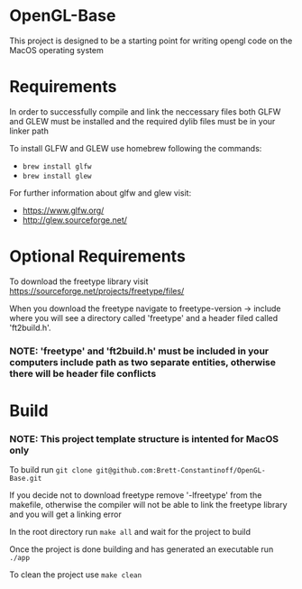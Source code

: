# OpenGL-Base

This project is designed to be a starting point for writing opengl code on the MacOS operating system

# Requirements

In order to successfully compile and link the neccessary files both GLFW and GLEW must be 
installed and the required dylib files must be in your linker path

To install GLFW and GLEW use homebrew following the commands:
- ```brew install glfw```
- ```brew install glew```

For further information about glfw and glew visit:
- https://www.glfw.org/
- http://glew.sourceforge.net/

# Optional Requirements

To download the freetype library visit 
https://sourceforge.net/projects/freetype/files/

When you download the freetype navigate to freetype-version -> include where you will see 
a directory called 'freetype' and a header filed called 'ft2build.h'. 

### NOTE: 'freetype' and 'ft2build.h' must be included in your computers include path as two separate entities, otherwise there will be header file conflicts

# Build

### NOTE: This project template structure is intented for MacOS only

To build run ```git clone git@github.com:Brett-Constantinoff/OpenGL-Base.git```

If you decide not to download freetype remove '-lfreetype' from the makefile, otherwise 
the compiler will not be able to link the freetype library and you will get a linking error

In the root directory run ```make all``` and wait for the project to build

Once the project is done building and has generated an executable run ```./app```

To clean the project use ```make clean```
